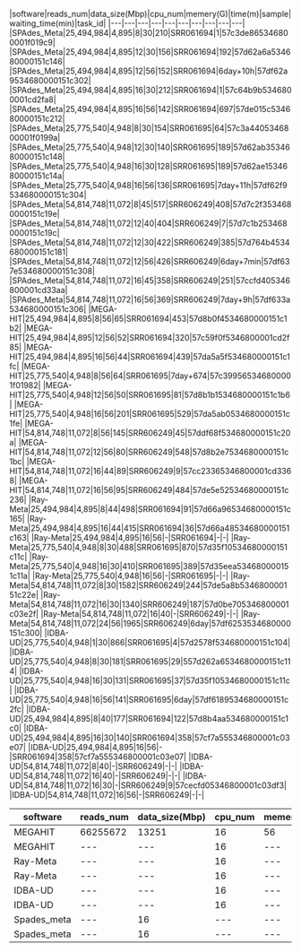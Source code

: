 

|software|reads_num|data_size(Mbp)|cpu_num|memery(G)|time(m)|sample|waiting_time(min)|task_id|
|---|---|---|---|---|---|---|---|---|---|
|SPAdes_Meta|25,494,984|4,895|8|30|210|SRR061694|1|57c3de865346800001f019c9|
|SPAdes_Meta|25,494,984|4,895|12|30|156|SRR061694|192|57d62a6a534680000151c146|
|SPAdes_Meta|25,494,984|4,895|12|56|152|SRR061694|6day+10h|57df62a9534680000151c302|
|SPAdes_Meta|25,494,984|4,895|16|30|212|SRR061694|1|57c64b9b5346800001cd2fa8|
|SPAdes_Meta|25,494,984|4,895|16|56|142|SRR061694|697|57de015c534680000151c212|
|SPAdes_Meta|25,775,540|4,948|8|30|154|SRR061695|64|57c3a4405346800001f0199a|
|SPAdes_Meta|25,775,540|4,948|12|30|140|SRR061695|189|57d62ab3534680000151c148|
|SPAdes_Meta|25,775,540|4,948|16|30|128|SRR061695|189|57d62ae1534680000151c14a|
|SPAdes_Meta|25,775,540|4,948|16|56|136|SRR061695|7day+11h|57df62f9534680000151c304|
|SPAdes_Meta|54,814,748|11,072|8|45|517|SRR606249|408|57d7c2f3534680000151c19e|
|SPAdes_Meta|54,814,748|11,072|12|40|404|SRR606249|7|57d7c1b2534680000151c19c|
|SPAdes_Meta|54,814,748|11,072|12|30|422|SRR606249|385|57d764b4534680000151c181|
|SPAdes_Meta|54,814,748|11,072|12|56|426|SRR606249|6day+7min|57df637e534680000151c308|
|SPAdes_Meta|54,814,748|11,072|16|45|358|SRR606249|251|57ccfd405346800001cd33aa|
|SPAdes_Meta|54,814,748|11,072|16|56|369|SRR606249|7day+9h|57df633a534680000151c306|
|MEGA-HIT|25,494,984|4,895|8|56|65|SRR061694|453|57d8b0f4534680000151c1b2|
|MEGA-HIT|25,494,984|4,895|12|56|52|SRR061694|320|57c59f0f5346800001cd2f85|
|MEGA-HIT|25,494,984|4,895|16|56|44|SRR061694|439|57da5a5f534680000151c1fc|
|MEGA-HIT|25,775,540|4,948|8|56|64|SRR061695|7day+674|57c399565346800001f01982|
|MEGA-HIT|25,775,540|4,948|12|56|50|SRR061695|81|57d8b1b1534680000151c1b6|
|MEGA-HIT|25,775,540|4,948|16|56|201|SRR061695|529|57da5ab0534680000151c1fe|
|MEGA-HIT|54,814,748|11,072|8|56|145|SRR606249|45|57ddf68f534680000151c20a|
|MEGA-HIT|54,814,748|11,072|12|56|80|SRR606249|548|57d8b2e7534680000151c1bc|
|MEGA-HIT|54,814,748|11,072|16|44|89|SRR606249|9|57cc23365346800001cd3368|
|MEGA-HIT|54,814,748|11,072|16|56|95|SRR606249|484|57de5e52534680000151c236|
|Ray-Meta|25,494,984|4,895|8|44|498|SRR061694|91|57d66a96534680000151c165|
|Ray-Meta|25,494,984|4,895|16|44|415|SRR061694|36|57d66a48534680000151c163|
|Ray-Meta|25,494,984|4,895|16|56|-|SRR061694|-|-|
|Ray-Meta|25,775,540|4,948|8|30|488|SRR061695|870|57d35f10534680000151c11c|
|Ray-Meta|25,775,540|4,948|16|30|410|SRR061695|389|57d35eea534680000151c11a|
|Ray-Meta|25,775,540|4,948|16|56|-|SRR061695|-|-|
|Ray-Meta|54,814,748|11,072|8|30|1582|SRR606249|244|57de5a8b534680000151c22e|
|Ray-Meta|54,814,748|11,072|16|30|1340|SRR606249|187|57d0be705346800001c03e2f|
|Ray-Meta|54,814,748|11,072|16|40|-|SRR606249|-|-|
|Ray-Meta|54,814,748|11,072|24|56|1965|SRR606249|6day|57df6253534680000151c300|
|IDBA-UD|25,775,540|4,948|1|30|866|SRR061695|4|57d2578f534680000151c104|
|IDBA-UD|25,775,540|4,948|8|30|181|SRR061695|29|557d262a6534680000151c114|
|IDBA-UD|25,775,540|4,948|16|30|131|SRR061695|37|57d35f10534680000151c11c|
|IDBA-UD|25,775,540|4,948|16|56|141|SRR061695|6day|57df6189534680000151c2fc|
|IDBA-UD|25,494,984|4,895|8|40|177|SRR061694|122|57d8b4aa534680000151c1c0|
|IDBA-UD|25,494,984|4,895|16|30|140|SRR061694|358|57cf7a555346800001c03e07|
|IDBA-UD|25,494,984|4,895|16|56|-|SRR061694|358|57cf7a555346800001c03e07|
|IDBA-UD|54,814,748|11,072|8|40|-|SRR606249|-|-|
|IDBA-UD|54,814,748|11,072|16|40|-|SRR606249|-|-|
|IDBA-UD|54,814,748|11,072|16|30|-|SRR606249|9|57cecfd05346800001c03df3|
|IDBA-UD|54,814,748|11,072|16|56|-|SRR606249|-|-|



|software|reads_num|data_size(Mbp)|cpu_num|memery(G)|diku_time(m)|sample|waiting_time(min)|task_id|
|---|---|---|---|---|---|---|---|---|
|MEGAHIT|66255672 |13251|16|56|73|SRR1535379|---|57fdab5e534680000151cd5f|
|MEGAHIT|---|---|16|---|---|SRR1535380|---|---|
|Ray-Meta|---|---|16|---|---|SRR1535379|---|---|
|Ray-Meta|---|---|16|---|---|SRR1535380|---|---|
|IDBA-UD|---|---|16|---|---|SRR1535379|---|---|
|IDBA-UD|---|---|16|---|---|SRR1535380|---|---|
|Spades_meta|---|16|---|---|---|SRR1535379|---|---|
|Spades_meta|---|16|---|---|---|SRR1535380|---|---|
